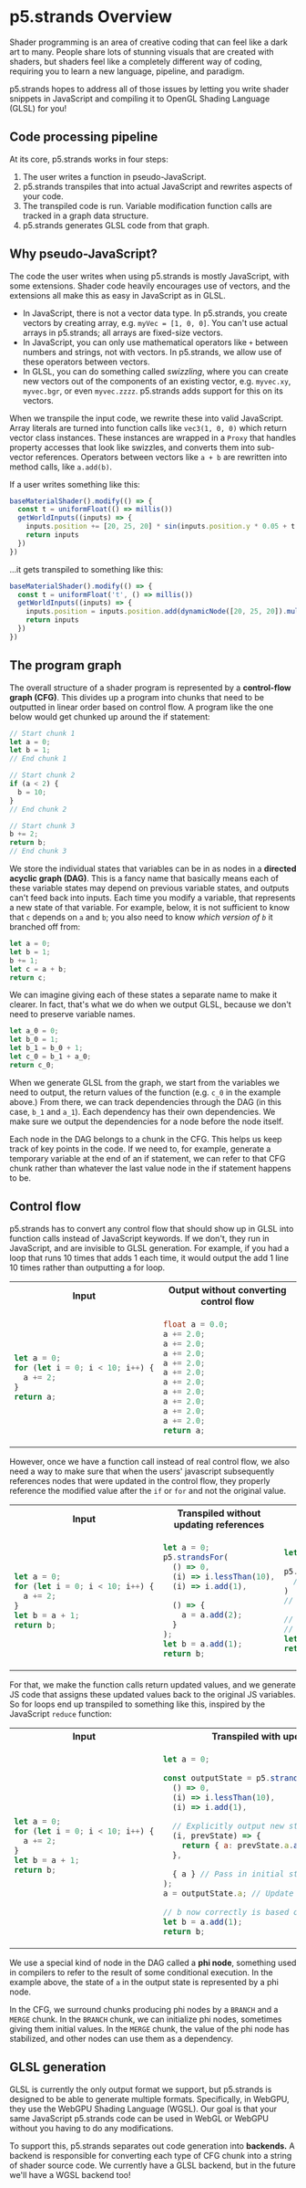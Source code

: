 <!-- How p5.strands JS-to-GLSL compilation works. -->

# p5.strands Overview

Shader programming is an area of creative coding that can feel like a dark art to many. People share lots of stunning visuals that are created with shaders, but shaders feel like a completely different way of coding, requiring you to learn a new language, pipeline, and paradigm.

p5.strands hopes to address all of those issues by letting you write shader snippets in JavaScript and compiling it to OpenGL Shading Language (GLSL) for you!

## Code processing pipeline

At its core, p5.strands works in four steps:
1. The user writes a function in pseudo-JavaScript.
2. p5.strands transpiles that into actual JavaScript and rewrites aspects of your code.
3. The transpiled code is run. Variable modification function calls are tracked in a graph data structure.
4. p5.strands generates GLSL code from that graph.

## Why pseudo-JavaScript?

The code the user writes when using p5.strands is mostly JavaScript, with some extensions. Shader code heavily encourages use of vectors, and the extensions all make this as easy in JavaScript as in GLSL.
- In JavaScript, there is not a vector data type. In p5.strands, you create vectors by creating array, e.g. `myVec = [1, 0, 0]`. You can't use actual arrays in p5.strands; all arrays are fixed-size vectors.
- In JavaScript, you can only use mathematical operators like `+` between numbers and strings, not with vectors. In p5.strands, we allow use of these operators between vectors.
- In GLSL, you can do something called *swizzling*, where you can create new vectors out of the components of an existing vector, e.g. `myvec.xy`, `myvec.bgr`, or even `myvec.zzzz`. p5.strands adds support for this on its vectors.

When we transpile the input code, we rewrite these into valid JavaScript. Array literals are turned into function calls like `vec3(1, 0, 0)` which return vector class instances. These instances are wrapped in a `Proxy` that handles property accesses that look like swizzles, and converts them into sub-vector references. Operators between vectors like `a + b` are rewritten into method calls, like `a.add(b)`. 

If a user writes something like this:

```js
baseMaterialShader().modify(() => {
  const t = uniformFloat(() => millis())
  getWorldInputs((inputs) => {
    inputs.position += [20, 25, 20] * sin(inputs.position.y * 0.05 + t * 0.004)
    return inputs
  })
})
```

...it gets transpiled to something like this:
```js
baseMaterialShader().modify(() => {
  const t = uniformFloat('t', () => millis())
  getWorldInputs((inputs) => {
    inputs.position = inputs.position.add(dynamicNode([20, 25, 20]).mult(sin(inputs.position.y.mult(0.05).add(dynamicNode(t).mult(0.004)))))
    return inputs
  })
})
```

## The program graph

The overall structure of a shader program is represented by a **control-flow graph (CFG)**. This divides up a program into chunks that need to be outputted in linear order based on control flow. A program like the one below would get chunked up around the if statement:

```js
// Start chunk 1
let a = 0;
let b = 1;
// End chunk 1

// Start chunk 2
if (a < 2) {
  b = 10;
}
// End chunk 2

// Start chunk 3
b += 2;
return b;
// End chunk 3
```

We store the individual states that variables can be in as nodes in a **directed acyclic graph (DAG)**. This is a fancy name that basically means each of these variable states may depend on previous variable states, and outputs can't feed back into inputs. Each time you modify a variable, that represents a new state of that variable. For example, below, it is not sufficient to know that `c` depends on `a` and `b`; you also need to know *which version of `b`* it branched off from:

```js
let a = 0;
let b = 1;
b += 1;
let c = a + b;
return c;
```

We can imagine giving each of these states a separate name to make it clearer. In fact, that's what we do when we output GLSL, because we don't need to preserve variable names.
```js
let a_0 = 0;
let b_0 = 1;
let b_1 = b_0 + 1;
let c_0 = b_1 + a_0;
return c_0;
```

When we generate GLSL from the graph, we start from the variables we need to output, the return values of the function (e.g. `c_0` in the example above.) From there, we can track dependencies through the DAG (in this case, `b_1` and `a_1`). Each dependency has their own dependencies. We make sure we output the dependencies for a node before the node itself.

Each node in the DAG belongs to a chunk in the CFG. This helps us keep track of key points in the code. If we need to, for example, generate a temporary variable at the end of an if statement, we can refer to that CFG chunk rather than whatever the last value node in the if statement happens to be.

## Control flow

p5.strands has to convert any control flow that should show up in GLSL into function calls instead of JavaScript keywords. If we don't, they run in JavaScript, and are invisible to GLSL generation. For example, if you had a loop that runs 10 times that adds 1 each time, it would output the add 1 line 10 times rather than outputting a for loop.

<table>
<tr>
<th>Input</th>
<th>Output without converting control flow</th>
</tr>
<tr>
<td>

```js
let a = 0;
for (let i = 0; i < 10; i++) {
  a += 2;
}
return a;
```

</td>
<td>

```glsl
float a = 0.0;
a += 2.0;
a += 2.0;
a += 2.0;
a += 2.0;
a += 2.0;
a += 2.0;
a += 2.0;
a += 2.0;
a += 2.0;
a += 2.0;
return a;
```

</td>
</tr>
</table>

However, once we have a function call instead of real control flow, we also need a way to make sure that when the users' javascript subsequently references nodes that were updated in the control flow, they properly reference the modified value after the `if` or `for` and not the original value.

<table>
<tr>
<th>Input</th>
<th>Transpiled without updating references</th>
<th>States without updating references</th>
</tr>
<tr>
<td>

```js
let a = 0;
for (let i = 0; i < 10; i++) {
  a += 2;
}
let b = a + 1;
return b;
```

</td>
<td>

```js
let a = 0;
p5.strandsFor(
  () => 0,
  (i) => i.lessThan(10),
  (i) => i.add(1),

  () => {
    a = a.add(2);
  }
);
let b = a.add(1);
return b;
```

</td>
<td>

```js
let a_0 = 0;

p5.strandsFor(
  // ...
)
// At this point, the final state of a is a_n

// ...but since we didn't actually run the loop,
// b still refers to the initial state of a!
let b_0 = a_0.add(1);
return b;
```

</td>
</tr>
</table>

For that, we make the function calls return updated values, and we generate JS code that assigns these updated values back to the original JS variables. So for loops end up transpiled to something like this, inspired by the JavaScript `reduce` function:

<table>
<tr>
<th>Input</th>
<th>Transpiled with updated references</th>
</tr>
<tr>
<td>

```js
let a = 0;
for (let i = 0; i < 10; i++) {
  a += 2;
}
let b = a + 1;
return b;
```

</td>
<td>

```js
let a = 0;

const outputState = p5.strandsFor(
  () => 0,
  (i) => i.lessThan(10),
  (i) => i.add(1),

  // Explicitly output new state based on prev state
  (i, prevState) => {
    return { a: prevState.a.add(2) };
  },

  { a } // Pass in initial state
);
a = outputState.a; // Update reference

// b now correctly is based off of the final state of a
let b = a.add(1);
return b;
```

</td>
</tr>
</table>

We use a special kind of node in the DAG called a **phi node**, something used in compilers to refer to the result of some conditional execution. In the example above, the state of `a` in the output state is represented by a phi node.

In the CFG, we surround chunks producing phi nodes by a `BRANCH` and a `MERGE` chunk. In the `BRANCH` chunk, we can initialize phi nodes, sometimes giving them initial values. In the `MERGE` chunk, the value of the phi node has stabilized, and other nodes can use them as a dependency.

## GLSL generation

GLSL is currently the only output format we support, but p5.strands is designed to be able to generate multiple formats. Specifically, in WebGPU, they use the WebGPU Shading Language (WGSL). Our goal is that your same JavaScript p5.strands code can be used in WebGL or WebGPU without you having to do any modifications.

To support this, p5.strands separates out code generation into **backends.** A backend is responsible for converting each type of CFG chunk into a string of shader source code. We currently have a GLSL backend, but in the future we'll have a WGSL backend too!
